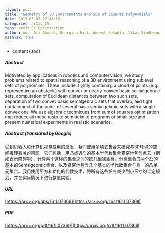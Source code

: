 ```yaml
---
layout: post
title: "Geometry of 3D Environments and Sum of Squares Polynomials"
date: 2017-03-07 22:46:15
categories: arXiv_CV
tags: arXiv_CV Optimization
author: Amir Ali Ahmadi, Georgina Hall, Ameesh Makadia, Vikas Sindhwani
mathjax: true
---
```


* content
{:toc}

##### Abstract
Motivated by applications in robotics and computer vision, we study problems related to spatial reasoning of a 3D environment using sublevel sets of polynomials. These include: tightly containing a cloud of points (e.g., representing an obstacle) with convex or nearly-convex basic semialgebraic sets, computation of Euclidean distances between two such sets, separation of two convex basic semalgebraic sets that overlap, and tight containment of the union of several basic semialgebraic sets with a single convex one. We use algebraic techniques from sum of squares optimization that reduce all these tasks to semidefinite programs of small size and present numerical experiments in realistic scenarios.

##### Abstract (translated by Google)
受到机器人和计算机视觉应用的启发，我们使用多项式集合来研究与3D环境的空间推理有关的问题。它们包括：用凸或近凸的基本半代数集合紧密地包含点云（例如表示障碍物），计算两个这样的集合之间的欧几里德距离，分离重叠的两个凸的基本的Semalgebraic集合，以及紧密地包含几个基本的半代数集合与单一的凸单元集合。我们使用平方和优化的代数技术，将所有这些任务减少到小尺寸的半定规划，并在实际情况下进行数值实验。

##### URL
[https://arxiv.org/abs/1611.07369](https://arxiv.org/abs/1611.07369)

##### PDF
[https://arxiv.org/pdf/1611.07369](https://arxiv.org/pdf/1611.07369)


